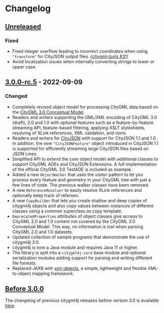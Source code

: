 # Changelog

## [Unreleased]
### Fixed
- Fixed integer overflow leading to incorrect coordinates when using `"transform"` for CityJSON output files.
  ([citygml-tools #31](https://github.com/citygml4j/citygml-tools/issues/31))
- Avoid localization issues when internally converting strings to lower or upper case.

## [3.0.0-rc.5] - 2022-09-09
### Changed
- Completely revised object model for processing CityGML data based on the
  [CityGML 3.0 Conceptual Model](https://docs.ogc.org/is/20-010/20-010.html).
- Readers and writers supporting the GML/XML encoding of CityGML 3.0 (draft), 2.0 and 1.0 with optional features such
  as a feature-by-feature streaming API, feature-based filtering, applying XSLT stylesheets, resolving of XLink
  references, XML validation, and more.
- Readers and writers for [CityJSON](https://www.cityjson.org/) with support for CityJSON 1.1 and 1.0. In addition,
  the new `"CityJSONFeature"` object introduced in CityJSON 1.1 is supported for efficiently streaming large CityJSON
  files based on JSON Lines.
- Simplified API to extend the core object model with additional classes to support CityGML ADEs and CityJSON
  Extensions. A full implementation of the official CityGML 3.0 TestADE is included as example.
- Added a new `ObjectWalker` that uses the visitor pattern to let you process every feature and geometry in your
  CityGML tree with just a few lines of code. The previous walker classes have been removed.
- A new `ReferenceResolver` to easily resolve XLink references and optionally keep track of referees.
- A new `CopyBuilder` that lets you create shallow and deep copies of citygml4j objects and also copy values between
  instances of different classes using a common superclass as copy template.
- `DeprecatedProperties` attributes of object classes give access to CityGML 2.0 and 1.0 content not covered by the
  CityGML 3.0 Conceptual Model. This way, no information is lost when parsing CityGML 2.0 and 1.0 datasets.
- Updated collection of sample programs that demonstrate the use of citygml4j 3.0.
- citygml4j is now a Java module and requires Java 11 or higher.
- The library is split into a `citygml4j-core` base module and optional serialization modules adding support
  for parsing and writing different file formats.
- Replaced JAXB with [xml-objects](https://github.com/xmlobjects), a simple, lightweight and flexible XML-to-object
  mapping framework.

## [Before 3.0.0]
The changelog of previous citygml4j releases before version 3.0 is available
[here](https://github.com/citygml4j/citygml4j/blob/citygml4j-v2/CHANGES.md).

[Unreleased]: https://github.com/citygml4j/citygml4j/compare/v3.0.0-rc.5..HEAD
[3.0.0-rc.5]: https://github.com/citygml4j/citygml4j/releases/tag/v3.0.0-rc.5
[Before 3.0.0]: https://github.com/citygml4j/citygml4j/blob/citygml4j-v2/CHANGES.md